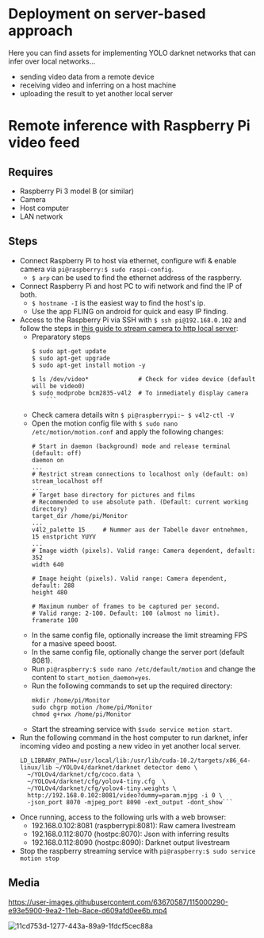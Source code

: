 # Deployment on server-based approach
Here you can find assets for implementing YOLO darknet networks that can infer over local networks...
- sending video data from a remote device
- receiving video and inferring on a host machine
- uploading the result to yet another local server

# Remote inference with Raspberry Pi video feed
## Requires
- Raspberry Pi 3 model B (or similar)
- Camera
- Host computer
- LAN network

## Steps
- Connect Raspberry Pi to host via ethernet, configure wifi & enable camera via `pi@raspberry:$ sudo raspi-config`.
    - `$ arp` can be used to find the ethernet address of the raspberry.
- Connect Raspberry Pi and host PC to wifi network and find the IP of both.
    - `$ hostname -I` is the easiest way to find the host's ip.
    - Use the app FLING on android for quick and easy IP finding.
- Access to the Raspberry Pi via SSH with `$ ssh pi@192.168.0.102` and follow the steps in [this guide to stream camera to http local server](https://tutorials-raspberrypi.com/raspberry-pi-security-camera-livestream-setup/):
    - Preparatory steps  
        ```
        $ sudo apt-get update
        $ sudo apt-get upgrade
        $ sudo apt-get install motion -y

        $ ls /dev/video*              # Check for video device (default will be video0)
        $ sudo modprobe bcm2835-v4l2  # To inmediately display camera
            ```
    - Check camera details witn `$ pi@raspberrypi:~ $ v4l2-ctl -V`
    - Open the motion config file with `$ sudo nano /etc/motion/motion.conf` and apply the following changes:
        ```
        # Start in daemon (background) mode and release terminal (default: off)
        daemon on
        ...
        # Restrict stream connections to localhost only (default: on)
        stream_localhost off
        ...
        # Target base directory for pictures and films
        # Recommended to use absolute path. (Default: current working directory)
        target_dir /home/pi/Monitor
        ...
        v4l2_palette 15     # Nummer aus der Tabelle davor entnehmen, 15 enstpricht YUYV
        ... 
        # Image width (pixels). Valid range: Camera dependent, default: 352 
        width 640 

        # Image height (pixels). Valid range: Camera dependent, default: 288 
        height 480 

        # Maximum number of frames to be captured per second. 
        # Valid range: 2-100. Default: 100 (almost no limit). 
        framerate 100 
        ```
    - In the same config file, optionally increase the limit streaming FPS for a masive speed boost.
    - In the same config file, optionally change the server port (default 8081).
    - Run `pi@raspberry:$ sudo nano /etc/default/motion` and change the content to `start_motion_daemon=yes`.
    - Run the following commands to set up the required directory:
        ```
        mkdir /home/pi/Monitor
        sudo chgrp motion /home/pi/Monitor
        chmod g+rwx /home/pi/Monitor
        ```
    - Start the streaming service with `$sudo service motion start`.
- Run the following command in the host computer to run darknet, infer incoming video and posting a new video in yet another local server.
    ```
    LD_LIBRARY_PATH=/usr/local/lib:/usr/lib/cuda-10.2/targets/x86_64-linux/lib ~/YOLOv4/darknet/darknet detector demo \
      ~/YOLOv4/darknet/cfg/coco.data \
      ~/YOLOv4/darknet/cfg/yolov4-tiny.cfg  \
      ~/YOLOv4/darknet/cfg/yolov4-tiny.weights \
      http://192.168.0.102:8081/video?dummy=param.mjpg -i 0 \
      -json_port 8070 -mjpeg_port 8090 -ext_output -dont_show```
- Once running, access to the following urls with a web browser:
  - 192.168.0.102:8081 (raspberrypi:8081): Raw camera livestream
  - 192.168.0.112:8070 (hostpc:8070): Json with inferring results
  - 192.168.0.112:8090 (hostpc:8090): Darknet output livestream
- Stop the raspberry streaming service with `pi@raspberry:$ sudo service motion stop` 




## Media
https://user-images.githubusercontent.com/63670587/115000290-e93e5900-9ea2-11eb-8ace-d609afd0ee6b.mp4

![11cd753d-1277-443a-89a9-1fdcf5cec88a](https://user-images.githubusercontent.com/63670587/115000318-f0fdfd80-9ea2-11eb-9941-3298baec0b19.jpg)


